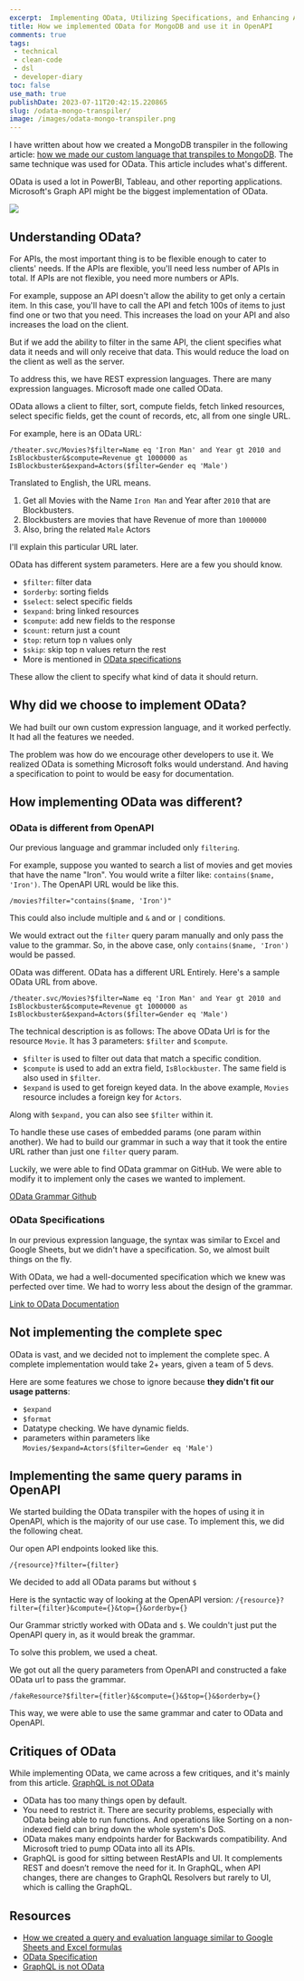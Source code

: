 ```yaml
---
excerpt:  Implementing OData, Utilizing Specifications, and Enhancing API Flexibility.
title: How we implemented OData for MongoDB and use it in OpenAPI
comments: true
tags:
 - technical
 - clean-code
 - dsl
 - developer-diary
toc: false
use_math: true
publishDate: 2023-07-11T20:42:15.220865
slug: /odata-mongo-transpiler/
image: /images/odata-mongo-transpiler.png
---
```


I have written about how we created a MongoDB transpiler in the following article: [how we made our custom language that transpiles to MongoDB](/software-blog/creating-an-excel-like-language). The same technique was used for OData. This article includes what's different.

OData is used a lot in PowerBI, Tableau, and other reporting applications. Microsoft's Graph API might be the biggest implementation of OData.

![](/images/odata-mongo-transpiler.png)

## Understanding OData?

For APIs, the most important thing is to be flexible enough to cater to clients' needs. If the APIs are flexible, you'll need less number of APIs in total. If APIs are not flexible, you need more numbers or APIs.

For example, suppose an API doesn't allow the ability to get only a certain item. In this case, you'll have to call the API and fetch 100s of items to just find one or two that you need. This increases the load on your API and also increases the load on the client.

But if we add the ability to filter in the same API, the client specifies what data it needs and will only receive that data. This would reduce the load on the client as well as the server.

To address this, we have REST expression languages. There are many expression languages. Microsoft made one called OData.

OData allows a client to filter, sort, compute fields, fetch linked resources, select specific fields, get the count of records, etc, all from one single URL.

For example, here is an OData URL:

`/theater.svc/Movies?$filter=Name eq 'Iron Man' and Year gt 2010 and IsBlockbuster&$compute=Revenue gt 1000000 as IsBlockbuster&$expand=Actors($filter=Gender eq 'Male')`

Translated to English, the URL means.

1. Get all Movies with the Name `Iron Man` and Year after `2010` that are Blockbusters.
2. Blockbusters are movies that have Revenue of more than `1000000`
3. Also, bring the related `Male` Actors

I'll explain this particular URL later.

OData has different system parameters. Here are a few you should know.

- `$filter`: filter data
- `$orderby`: sorting fields
- `$select`: select specific fields
- `$expand`: bring linked resources
- `$compute`: add new fields to the response
- `$count`: return just a count
- `$top`: return top n values only
- `$skip`: skip top n values return the rest
- More is mentioned in [OData specifications](https://docs.oasis-open.org/odata/odata/v4.01/odata-v4.01-part2-url-conventions.html "‌")

These allow the client to specify what kind of data it should return.

## Why did we choose to implement OData?

We had built our own custom expression language, and it worked perfectly. It had all the features we needed.

The problem was how do we encourage other developers to use it. We realized OData is something Microsoft folks would understand. And having a specification to point to would be easy for documentation.

## How implementing OData was different?

### OData is different from OpenAPI

Our previous language and grammar included only `filtering`.

For example, suppose you wanted to search a list of movies and get movies that have the name "Iron". You would write a filter like: `contains($name, 'Iron')`. The OpenAPI URL would be like this.

```
/movies?filter="contains($name, 'Iron')"
```

This could also include multiple and `&` and or `|` conditions.

We would extract out the `filter` query param manually and only pass the value to the grammar. So, in the above case, only `contains($name, 'Iron')` would be passed.

OData was different. OData has a different URL Entirely. Here's a sample OData URL from above.

`/theater.svc/Movies?$filter=Name eq 'Iron Man' and Year gt 2010 and IsBlockbuster&$compute=Revenue gt 1000000 as IsBlockbuster&$expand=Actors($filter=Gender eq 'Male')`

The technical description is as follows:
The above OData Url is for the resource `Movie`. It has 3 parameters: `$filter` and `$compute`.

- `$filter` is used to filter out data that match a specific condition.
- `$compute` is used to add an extra field, `IsBlockbuster`. The same field is also used in `$filter`.
- `$expand` is used to get foreign keyed data. In the above example, `Movies` resource includes a foreign key for `Actors`.

Along with `$expand,` you can also see `$filter` within it.

To handle these use cases of embedded params (one param within another). We had to build our grammar in such a way that it took the entire URL rather than just one `filter` query param.

Luckily, we were able to find OData grammar on GitHub. We were able to modify it to implement only the cases we wanted to implement.

[OData Grammar Github](https://github.com/luca-vercelli/odata-jpa-mini/blob/master/odata-jpa-mini/src/main/antlr4/odata/antlr/ODataLexer.g4 "‌")

### OData Specifications

In our previous expression language, the syntax was similar to Excel and Google Sheets, but we didn't have a specification. So, we almost built things on the fly.

With OData, we had a well-documented specification which we knew was perfected over time. We had to worry less about the design of the grammar.

[Link to OData Documentation](https://docs.oasis-open.org/odata/odata/v4.01/odata-v4.01-part2-url-conventions.html "‌")

## Not implementing the complete spec

OData is vast, and we decided not to implement the complete spec. A complete implementation would take 2+ years, given a team of 5 devs.

Here are some features we chose to ignore because **they didn't fit our usage patterns**:

- `$expand`
- `$format`
- Datatype checking. We have dynamic fields.
- parameters within parameters like `Movies/$expand=Actors($filter=Gender eq 'Male')`

## Implementing the same query params in OpenAPI

We started building the OData transpiler with the hopes of using it in OpenAPI, which is the majority of our use case. To implement this, we did the following cheat.

Our open API endpoints looked like this.

`/{resource}?filter={filter}`

We decided to add all OData params but without `$`

Here is the syntactic way of looking at the OpenAPI version: `/{resource}?filter={filter}&compute={}&top={}&orderby={}`

Our Grammar strictly worked with OData and `$`. We couldn't just put the OpenAPI query in, as it would break the grammar.

To solve this problem, we used a cheat.

We got out all the query parameters from OpenAPI and constructed a fake OData url to pass the grammar.

`/fakeResource?$filter={fitler}&$compute={}&$top={}&$orderby={}`

This way, we were able to use the same grammar and cater to OData and OpenAPI.

## Critiques of OData

While implementing OData, we came across a few critiques, and it's mainly from this article. [GraphQL is not OData](https://jeffhandley.com/2018-09-13/graphql-is-not-odata "‌")

- OData has too many things open by default.
- You need to restrict it. There are security problems, especially with OData being able to run functions. And operations like Sorting on a non-indexed field can bring down the whole system's DoS.
- OData makes many endpoints harder for Backwards compatibility. And Microsoft tried to pump OData into all its APIs.
- GraphQL is good for sitting between RestAPIs and UI. It complements REST and doesn’t remove the need for it. In GraphQL, when API changes, there are changes to GraphQL Resolvers but rarely to UI, which is calling the GraphQL.

## Resources

- [How we created a query and evaluation language similar to Google Sheets and Excel formulas](https://www.ankushchoubey.com/software-blog/creating-an-excel-like-language/)
- [OData Specification](https://docs.oasis-open.org/odata/odata/v4.01/odata-v4.01-part2-url-conventions.html)
- [GraphQL is not OData](https://jeffhandley.com/2018-09-13/graphql-is-not-odata)